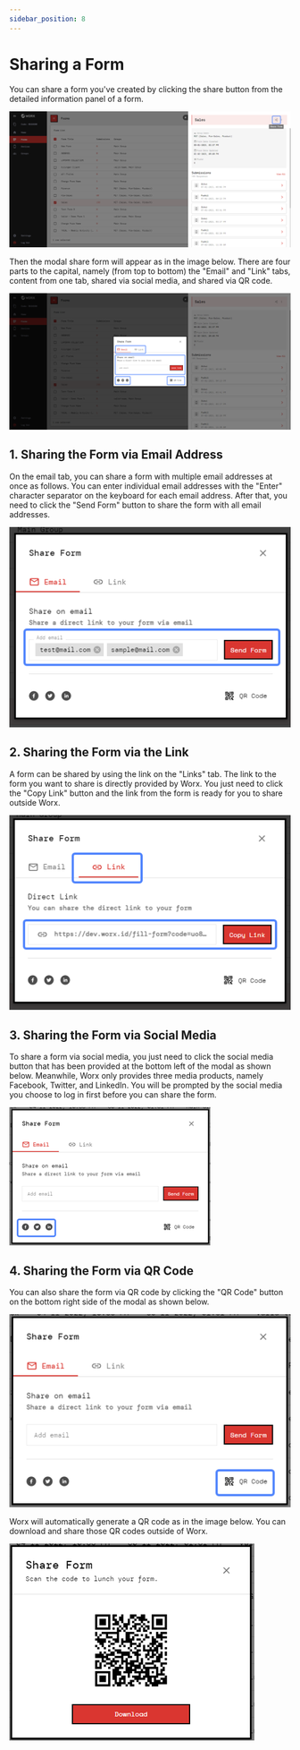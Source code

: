 ```yaml
---
sidebar_position: 8
---
```


# Sharing a Form

You can share a form you've created by clicking the share button from the detailed information panel of a form.

![](/img/screenshots/website-application-usage/forms/sharing-a-form/sharing-a-form-1.png)

Then the modal share form will appear as in the image below. There are four parts to the capital, namely (from top to bottom) the "Email" and "Link" tabs, content from one tab, shared via social media, and shared via QR code.

![](/img/screenshots/website-application-usage/forms/sharing-a-form/sharing-a-form-2.png)

## 1. Sharing the Form via Email Address

On the email tab, you can share a form with multiple email addresses at once as follows. You can enter individual email addresses with the "Enter" character separator on the keyboard for each email address. After that, you need to click the "Send Form" button to share the form with all email addresses.

![](/img/screenshots/website-application-usage/forms/sharing-a-form/sharing-a-form-3.png#center)

## 2. Sharing the Form via the Link

A form can be shared by using the link on the "Links" tab. The link to the form you want to share is directly provided by Worx. You just need to click the "Copy Link" button and the link from the form is ready for you to share outside Worx.

![](/img/screenshots/website-application-usage/forms/sharing-a-form/sharing-a-form-4.png#center)

## 3. Sharing the Form via Social Media

To share a form via social media, you just need to click the social media button that has been provided at the bottom left of the modal as shown below. Meanwhile, Worx only provides three media products, namely Facebook, Twitter, and LinkedIn. You will be prompted by the social media you choose to log in first before you can share the form.

![](/img/screenshots/website-application-usage/forms/sharing-a-form/sharing-a-form-5.png#center)

## 4. Sharing the Form via QR Code

You can also share the form via QR code by clicking the "QR Code" button on the bottom right side of the modal as shown below.

![](/img/screenshots/website-application-usage/forms/sharing-a-form/sharing-a-form-6.png#center)

Worx will automatically generate a QR code as in the image below. You can download and share those QR codes outside of Worx.

![](/img/screenshots/website-application-usage/forms/sharing-a-form/sharing-a-form-7.png#center)